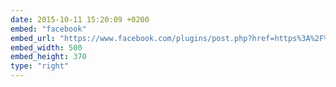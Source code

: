 ```yaml
---
date: 2015-10-11 15:20:09 +0200
embed: "facebook"
embed_url: "https://www.facebook.com/plugins/post.php?href=https%3A%2F%2Fwww.facebook.com%2Fphoto.php%3Ffbid%3D449902831859609%26set%3Da.203141553202406.1073741827.100005196870195%26type%3D3&width=500"
embed_width: 500
embed_height: 370
type: "right"
---
```

